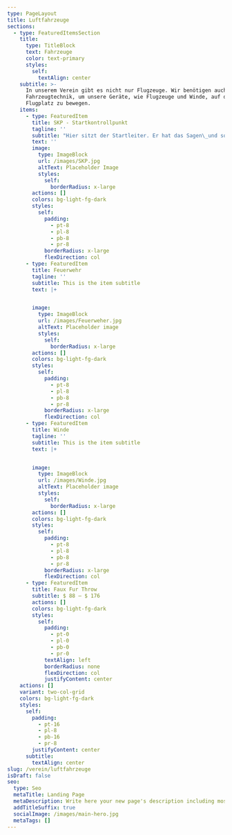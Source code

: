 ```yaml
---
type: PageLayout
title: Luftfahrzeuge
sections:
  - type: FeaturedItemsSection
    title:
      type: TitleBlock
      text: Fahrzeuge
      color: text-primary
      styles:
        self:
          textAlign: center
    subtitle: >-
      In unserem Verein gibt es nicht nur Flugzeuge. Wir benötigen auch normale
      Fahrzeugtechnik, um unsere Geräte, wie Flugzeuge und Winde, auf dem
      Flugplatz zu bewegen.
    items:
      - type: FeaturedItem
        title: SKP - Startkontrollpunkt
        tagline: ''
        subtitle: "Hier sitzt der Startleiter. Er hat das Sagen\_und sorgt für einen reibungsfreien Flugbetrieb."
        text: ''
        image:
          type: ImageBlock
          url: /images/SKP.jpg
          altText: Placeholder Image
          styles:
            self:
              borderRadius: x-large
        actions: []
        colors: bg-light-fg-dark
        styles:
          self:
            padding:
              - pt-8
              - pl-8
              - pb-8
              - pr-8
            borderRadius: x-large
            flexDirection: col
      - type: FeaturedItem
        title: Feuerwehr
        tagline: ''
        subtitle: This is the item subtitle
        text: |+


        image:
          type: ImageBlock
          url: /images/Feuerweher.jpg
          altText: Placeholder image
          styles:
            self:
              borderRadius: x-large
        actions: []
        colors: bg-light-fg-dark
        styles:
          self:
            padding:
              - pt-8
              - pl-8
              - pb-8
              - pr-8
            borderRadius: x-large
            flexDirection: col
      - type: FeaturedItem
        title: Winde
        tagline: ''
        subtitle: This is the item subtitle
        text: |+


        image:
          type: ImageBlock
          url: /images/Winde.jpg
          altText: Placeholder image
          styles:
            self:
              borderRadius: x-large
        actions: []
        colors: bg-light-fg-dark
        styles:
          self:
            padding:
              - pt-8
              - pl-8
              - pb-8
              - pr-8
            borderRadius: x-large
            flexDirection: col
      - type: FeaturedItem
        title: Faux Fur Throw
        subtitle: $ 88 – $ 176
        actions: []
        colors: bg-light-fg-dark
        styles:
          self:
            padding:
              - pt-0
              - pl-0
              - pb-0
              - pr-0
            textAlign: left
            borderRadius: none
            flexDirection: col
            justifyContent: center
    actions: []
    variant: two-col-grid
    colors: bg-light-fg-dark
    styles:
      self:
        padding:
          - pt-16
          - pl-8
          - pb-16
          - pr-8
        justifyContent: center
      subtitle:
        textAlign: center
slug: /verein/luftfahrzeuge
isDraft: false
seo:
  type: Seo
  metaTitle: Landing Page
  metaDescription: Write here your new page's description including most relevant keywords.
  addTitleSuffix: true
  socialImage: /images/main-hero.jpg
  metaTags: []
---
```

